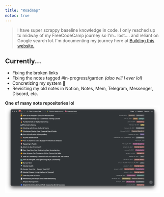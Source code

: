 ```yaml
---
title: "Roadmap"
notoc: true
---
```


> I have super scrappy baseline knowledge in code. I only reached up to midway of my FreeCodeCamp journey so I'm.. lost.... and reliant on Google search lol. I'm documenting my journey here at [Building this website.](home/building-this-website.md)

## Currently...
- Fixing the broken links
- Fixing the notes tagged #in-progress/garden *(also will I ever lol)*
- Concretizing my system 🍃
- Revisiting my old notes in Notion, Notes, Mem, Telegram, Messenger, Discord, etc.

**One of many note repositories lol**
![notion-notes](/photos/notion-notes.png)

